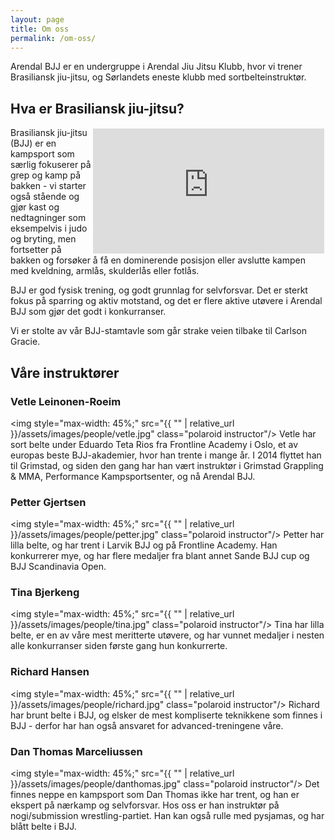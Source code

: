 ```yaml
---
layout: page
title: Om oss
permalink: /om-oss/
---
```


Arendal BJJ er en undergruppe i Arendal Jiu Jitsu Klubb, hvor vi trener Brasiliansk jiu-jitsu, og Sørlandets eneste klubb med sortbelteinstruktør.

## Hva er Brasiliansk jiu-jitsu?
<iframe width="370" height="200" src="https://www.youtube.com/embed/28P6EVeneYo" frameborder="0" allow="accelerometer; autoplay; encrypted-media; gyroscope; picture-in-picture" allowfullscreen="" style="
    float: right;
    margin: 2px;
"></iframe>
Brasiliansk jiu-jitsu (BJJ) er en kampsport som særlig fokuserer på grep og kamp på bakken - vi starter også stående og gjør
kast og nedtagninger som eksempelvis i judo og bryting, men fortsetter på bakken og forsøker å få en dominerende
posisjon eller avslutte kampen med kveldning, armlås, skulderlås eller fotlås.

BJJ er god fysisk trening, og godt grunnlag for selvforsvar. Det er sterkt fokus på sparring og aktiv motstand, og det
er flere aktive utøvere i Arendal BJJ som gjør det godt i konkurranser.

Vi er stolte av vår BJJ-stamtavle som går strake veien tilbake til Carlson Gracie.

## Våre instruktører

### Vetle Leinonen-Roeim

<img style="max-width: 45%;" src="{{ "" | relative_url }}/assets/images/people/vetle.jpg" class="polaroid instructor"/>
 Vetle har sort belte under Eduardo Teta Rios fra Frontline Academy i Oslo, et av europas beste BJJ-akademier, hvor han trente i mange år. I 2014 flyttet han til Grimstad, og siden den gang har han vært instruktør i Grimstad Grappling & MMA, Performance Kampsportsenter, og nå Arendal BJJ.

### Petter Gjertsen

<img style="max-width: 45%;" src="{{ "" | relative_url }}/assets/images/people/petter.jpg" class="polaroid instructor"/>
Petter har lilla belte, og har trent i Larvik BJJ og på Frontline Academy. Han konkurrerer mye, og har flere medaljer fra blant annet Sande BJJ cup og BJJ Scandinavia Open.

### Tina Bjerkeng

<img style="max-width: 45%;" src="{{ "" | relative_url }}/assets/images/people/tina.jpg" class="polaroid instructor"/>
Tina har lilla belte, er en av våre mest meritterte utøvere, og har vunnet medaljer i nesten alle konkurranser siden første gang hun
konkurrerte.

### Richard Hansen
<img style="max-width: 45%;" src="{{ "" | relative_url }}/assets/images/people/richard.jpg" class="polaroid instructor"/>
Richard har brunt belte i BJJ, og elsker de mest kompliserte teknikkene som finnes i BJJ - derfor har han også ansvaret for advanced-treningene våre.

### Dan Thomas Marceliussen
<img style="max-width: 45%;" src="{{ "" | relative_url }}/assets/images/people/danthomas.jpg" class="polaroid instructor"/>
Det finnes neppe en kampsport som Dan Thomas ikke har trent, og han er ekspert på nærkamp og selvforsvar. Hos oss er han instruktør på nogi/submission wrestling-partiet. Han kan også rulle med pysjamas, og har blått belte i BJJ.
